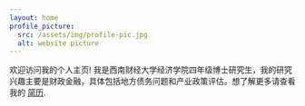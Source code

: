 ```yaml
---
layout: home
profile_picture:
  src: /assets/img/profile-pic.jpg
  alt: website picture
---
```


<p>
  欢迎访问我的个人主页! 我是西南财经大学经济学院四年级博士研究生，我的研究兴趣主要是财政金融，具体包括地方债务问题和产业政策评估。想了解更多请查看我的 <a href="/assets/CV.pdf">简历</a>.
</p>


